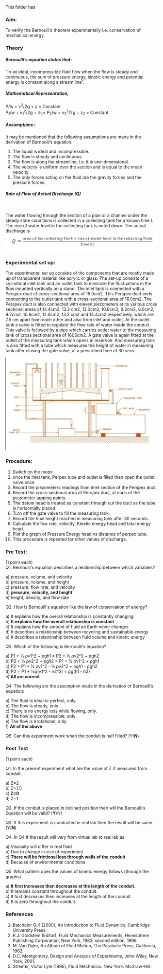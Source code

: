 This folder has 

### Aim:
 To verify the Bernoulli’s theorem experimentally i.e. conservation of mechanical energy.
 
### Theory
<h5>Bernoulli’s equation states that:</h5>
“In an ideal, incompressible fluid flow when the flow is steady and continuous, the sum of pressure energy, kinetic energy and potential energy is constant along a stream line”.

<h5>Mathematical Representation,</h5>	 

P/w + v<sup>2</sup>/2g + z = Constant <br>
P<sub>1</sub>/w + v<sub>1</sub><sup>2</sup>/2g + z<sub>1</sub> = P<sub>2</sub>/w + v<sub>2</sub><sup>2</sup>/2g + z<sub>2</sub> = Constant

<h5>Assumptions :</h5>
It may be mentioned that the following assumptions are made in the derivation of Bernoulli’s equation.

1. The liquid is ideal and incompressible.<br>
2. The flow is steady and continuous.<br>
3. The flow is along the streamline, i.e. it is one-dimensional.<br>
4. The velocity is uniform over the section and is equal to the mean velocity.<br>
5. The only forces acting on the fluid are the gravity forces and the pressure forces.<br>

<h5>Rate of Flow of Actual Discharge (Q) </h5> <br>
 
The water flowing through the section of a pipe or a channel under the steady state conditions is collected in a collecting tank for a known time t. The rise of water level in the collecting tank is noted down. The actual discharge is<br>
<img src="images/bern-form2.bmp" />

### Experimental set up:

The experimental set up consists of the components that are mostly made up of transparent material like acrylic or glass. The set-up consists of a cylindrical inlet tank and an outlet tank to minimize the fluctuations in the flow mounted vertically on a stand. The inlet tank is connected with a Perspex duct of cross-sectional area of 16.0cm2. This Perspex duct ends connecting to the outlet tank with a cross-sectional area of 16.0cm2. The Perspex duct is also connected with eleven piezometers at its various cross sectional areas of 14.4cm2, 13.2 cm2, 12.0cm2, 10.8cm2, 9.2cm2, 8.0cm2, 9.2cm2, 10.8cm2, 12.0cm2, 13.2 cm2 and 14.4cm2 respectively, which are 7.5 cm apart from each other and also from inlet and outlet. At the outlet tank a valve is fitted to regulate the flow rate of water inside the conduit. This valve is followed by a pipe which carries outlet water to the measuring tank of cross sectional area of 1600cm2. A gate valve is again fitted at the outlet of the measuring tank which opens in reservoir. And measuring tank is also fitted with a tube which measures the height of water in measuring tank after closing the gate valve, at a prescribed time of 30 secs. 

<img src="images/Bern-exp.png" />

### Procedure:
1. Switch on the motor
2. once the Inlet tank, Perpex tube and outlet is filled then open the outlet valve once
3. Record the piezometers readings from inlet section of the Perspex duct.
4. Record the cross-sectional area of Perspex duct, at each of the piezometer tapping points.
5. The datum head is treated as constant through out the duct as the tube is horizontally placed.
6. Turn off the gate valve to fill the measuring tank.
7. Record the final height reached in measuring tank after 30 seconds.
8. Calculate the fow rate, velocity, Kinetic energy head and total energy head.
9. Plot the graph of Pressure Energy head vs distance of perpex tube.
10. This procedure is repeated for other values of discharge. 

### Pre Test:
(1 point each)<br>
Q1. Bernoulli's equation describes a relationship between which variables?<br>

a) pressure, volume, and velocity<br>
b) pressure, volume, and height<br>
c) pressure, flow rate, and velocity<br>
d) <b>pressure, velocity, and height</b><br>
e) height, density, and flow rate<br>

Q2. How is Bernoulli's equation like the law of conservation of energy?<br>

a) It explains how the overall relationship is constantly changing<br>
b) <b>It explains how the overall relationship is constant </b><br>
c) It explains how the amount of fluid on Earth never changes<br>
d) It describes a relationship between recycling and sustainable energy<br>
e) It describes a relationship between fluid volume and kinetic energy<br>

Q3. Which of the following is Bernoulli's equation?<br>

a) P1 + ½ ρv1^2 + ρgh1 = P2 + ½ ρv2^2 + ρgh2<br>
b) P2 + ½ ρv2^2 + ρgh2 = P1 + ½ ρv1^2 + ρgh1<br>
c) P2 = P1 + ½ ρv1^2 - ½ ρv2^2 + ρgh1 - ρgh2<br>
d) P2 = P1 + ½ρ(v1^2 - v2^2) + ρg(h1 - h2)<br>
e)<b> All are correct</b>

Q4. The following are the assumption made in the derivation of Bernoulli’s equation:<br>

a) The fluid is ideal or perfect, only.<br>
b) The flow is steady, only.<br>
c) There is no energy loss while flowing, only.<br>
d) The flow is incompressible, only.<br>
e) The flow is Irrotational, only.<br>
f) <b>All of the above </b><br>

Q5. Can this experiment work when the conduit is half filled? (Y/<b>N</b>)<br>

### Post Test 
(1 point each)<br>

Q1. In the present experiment what are the value of Z if measured from conduit.<br>

a) Z=2<br>
b) Z=1.5<br>
c)<b> Z=0</b><br>
d) Z=1<br>

Q2. If the conduit is placed in inclined position then will the Bernoulli’s Equation will be valid? (<b>Y</b>/N) <br>

Q3. If this experiment is conducted in real lab then the result will be same. (Y/<b>N</b>) <br>

Q4. In Q4 if the result will vary from virtual lab to real lab as <br>

a) Viscosity will differ in real fluid<br>
b) Due to change in size of experiment <br>
c) <b>There will be frictional loss through walls of the conduit </b><br>
d) Because of environmental conditions <br>

Q5. What pattern does the values of kinetic energy follows (through the graphs) <br>

a) <b>It first increases then decreases at the length of the conduit. </b><br>
b) It remains constant throughout the conduit. <br>
c) It first decreases then increases at the length of the conduit. <br>
d) It is zero throughout the conduit. <br>


### References

1. Batchelor G.K (2000), An Introduction to Fluid Dynamics, Cambridge University Press.
2. R.J. Goldstein (Editor), Fluid Mechanics Measurements, Hemisphere Publishing 
Corporation, New York, 1983; second edition, 1996.
3. M. Van Dyke, An Album of Fluid Motion, The Parabolic Press, California, 1982.
4. D.C. Montgomery, Design and Analysis of Experiments, John Wiley, New York, 2001.
5. Streeter, Victor Lyle (1996), Fluid Mechanics. New York: McGraw-Hill.

